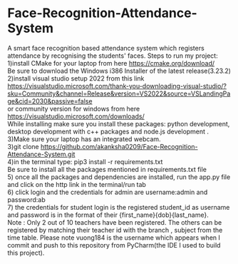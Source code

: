 # Face-Recognition-Attendance-System
A smart face recognition based attendance system which registers attendance by recognising the students' faces.
Steps to run my project: <br/>
1)install CMake for your laptop from here https://cmake.org/download/     <br/>
  Be sure to download the Windows i386 Installer of the latest release(3.23.2)  <br/>
2)install visual studio setup 2022 from this link https://visualstudio.microsoft.com/thank-you-downloading-visual-studio/?sku=Community&channel=Release&version=VS2022&source=VSLandingPage&cid=2030&passive=false   <br/>
or community version for windows from here https://visualstudio.microsoft.com/downloads/    <br/>
 While installing make sure you install these packages: python development, desktop development with c++ packages and node.js development .  <br/>
3)Make sure your laptop has an integrated webcam.  <br/>
3)git clone https://github.com/akanksha0209/Face-Recognition-Attendance-System.git   <br/>
4)in the terminal type: pip3 install -r requirements.txt <br/>
Be sure to install all the packages mentioned in requirements.txt file   <br/>
5) once all the packages and dependencies are installed, run the app.py file and click on the http link in the terminal/run tab   <br/>
6) click login and the credentials for admin are username:admin and password:ab  <br/>
7) the credentials for student login is the registered student_id as username and password is in the format of their {first_name}{dob}{last_name}.  <br/>
Note : Only 2 out of 10 teachers have been registered. The others can be registered by matching their teacher id with the branch , subject from the time table.
Please note vuong184 is the username which appears when I commit and push to this repository from PyCharm(the IDE I used to build this project).

